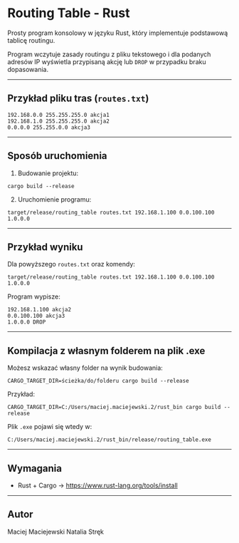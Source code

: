 # Routing Table - Rust

Prosty program konsolowy w języku Rust, który implementuje podstawową tablicę routingu.

Program wczytuje zasady routingu z pliku tekstowego i dla podanych adresów IP wyświetla przypisaną akcję lub `DROP` w przypadku braku dopasowania.

---

## Przykład pliku tras (`routes.txt`)

```
192.168.0.0 255.255.255.0 akcja1
192.168.1.0 255.255.255.0 akcja2
0.0.0.0 255.255.0.0 akcja3
```

---

## Sposób uruchomienia

1. Budowanie projektu:

```
cargo build --release
```

2. Uruchomienie programu:

```
target/release/routing_table routes.txt 192.168.1.100 0.0.100.100 1.0.0.0
```

---

## Przykład wyniku

Dla powyższego `routes.txt` oraz komendy:

```
target/release/routing_table routes.txt 192.168.1.100 0.0.100.100 1.0.0.0
```

Program wypisze:

```
192.168.1.100 akcja2
0.0.100.100 akcja3
1.0.0.0 DROP
```

---

## Kompilacja z własnym folderem na plik .exe

Możesz wskazać własny folder na wynik budowania:

```
CARGO_TARGET_DIR=ścieżka/do/folderu cargo build --release
```

Przykład:

```
CARGO_TARGET_DIR=C:/Users/maciej.maciejewski.2/rust_bin cargo build --release
```

Plik `.exe` pojawi się wtedy w:

```
C:/Users/maciej.maciejewski.2/rust_bin/release/routing_table.exe
```

---

## Wymagania

- Rust + Cargo → https://www.rust-lang.org/tools/install

---

## Autor

Maciej Maciejewski 
Natalia Stręk
